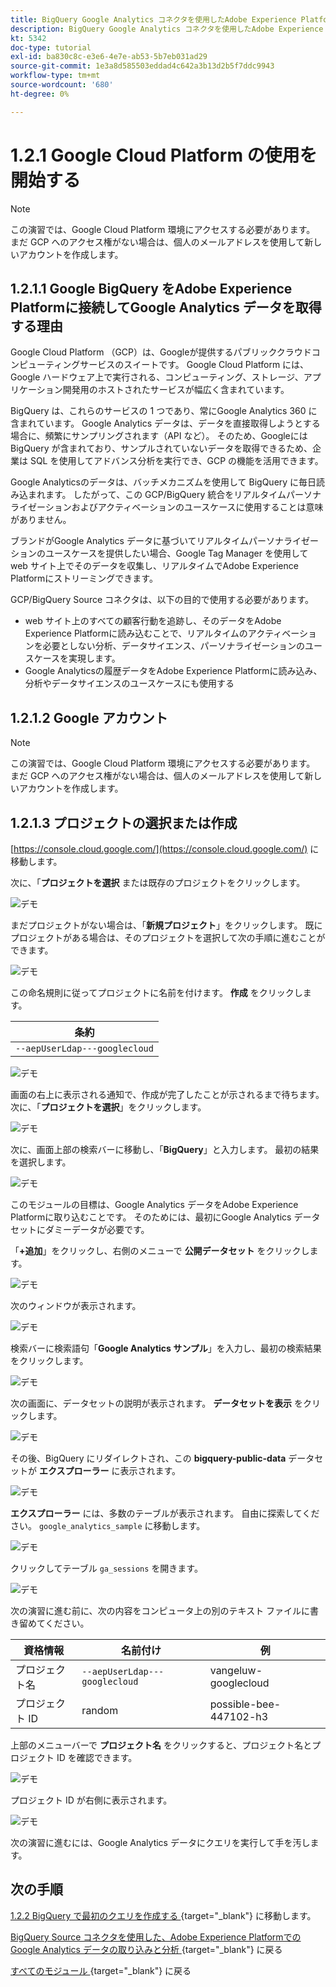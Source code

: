 ```yaml
---
title: BigQuery Google Analytics コネクタを使用したAdobe Experience PlatformでのGoogle データの取り込みと分析 – Source アカウントの作成
description: BigQuery Google Analytics コネクタを使用したAdobe Experience PlatformでのGoogle データの取り込みと分析 – Source アカウントの作成
kt: 5342
doc-type: tutorial
exl-id: ba830c8c-e3e6-4e7e-ab53-5b7eb031ad29
source-git-commit: 1e3a8d585503eddad4c642a3b13d2b5f7ddc9943
workflow-type: tm+mt
source-wordcount: '680'
ht-degree: 0%

---
```


# 1.2.1 Google Cloud Platform の使用を開始する

>[!NOTE]
>
>この演習では、Google Cloud Platform 環境にアクセスする必要があります。 まだ GCP へのアクセス権がない場合は、個人のメールアドレスを使用して新しいアカウントを作成します。

## 1.2.1.1 Google BigQuery をAdobe Experience Platformに接続してGoogle Analytics データを取得する理由

Google Cloud Platform （GCP）は、Googleが提供するパブリッククラウドコンピューティングサービスのスイートです。 Google Cloud Platform には、Google ハードウェア上で実行される、コンピューティング、ストレージ、アプリケーション開発用のホストされたサービスが幅広く含まれています。

BigQuery は、これらのサービスの 1 つであり、常にGoogle Analytics 360 に含まれています。 Google Analytics データは、データを直接取得しようとする場合に、頻繁にサンプリングされます（API など）。 そのため、Googleには BigQuery が含まれており、サンプルされていないデータを取得できるため、企業は SQL を使用してアドバンス分析を実行でき、GCP の機能を活用できます。

Google Analyticsのデータは、バッチメカニズムを使用して BigQuery に毎日読み込まれます。 したがって、この GCP/BigQuery 統合をリアルタイムパーソナライゼーションおよびアクティベーションのユースケースに使用することは意味がありません。

ブランドがGoogle Analytics データに基づいてリアルタイムパーソナライゼーションのユースケースを提供したい場合、Google Tag Manager を使用して web サイト上でそのデータを収集し、リアルタイムでAdobe Experience Platformにストリーミングできます。

GCP/BigQuery Source コネクタは、以下の目的で使用する必要があります。

- web サイト上のすべての顧客行動を追跡し、そのデータをAdobe Experience Platformに読み込むことで、リアルタイムのアクティベーションを必要としない分析、データサイエンス、パーソナライゼーションのユースケースを実現します。
- Google Analyticsの履歴データをAdobe Experience Platformに読み込み、分析やデータサイエンスのユースケースにも使用する

## 1.2.1.2 Google アカウント

>[!NOTE]
>
>この演習では、Google Cloud Platform 環境にアクセスする必要があります。 まだ GCP へのアクセス権がない場合は、個人のメールアドレスを使用して新しいアカウントを作成します。

## 1.2.1.3 プロジェクトの選択または作成

[https://console.cloud.google.com/](https://console.cloud.google.com/) に移動します。

次に、「**プロジェクトを選択** または既存のプロジェクトをクリックします。

![ デモ ](./images/ex12.png)

まだプロジェクトがない場合は、「**新規プロジェクト**」をクリックします。 既にプロジェクトがある場合は、そのプロジェクトを選択して次の手順に進むことができます。

![ デモ ](./images/ex1createproject.png)

この命名規則に従ってプロジェクトに名前を付けます。 **作成** をクリックします。

| 条約 |
| ----------------- |
| `--aepUserLdap---googlecloud` |

![ デモ ](./images/ex13.png)

画面の右上に表示される通知で、作成が完了したことが示されるまで待ちます。 次に、「**プロジェクトを選択**」をクリックします。

![ デモ ](./images/ex14.png)

次に、画面上部の検索バーに移動し、「**BigQuery**」と入力します。 最初の結果を選択します。

![ デモ ](./images/ex17.png)

このモジュールの目標は、Google Analytics データをAdobe Experience Platformに取り込むことです。 そのためには、最初にGoogle Analytics データセットにダミーデータが必要です。

「**+追加**」をクリックし、右側のメニューで **公開データセット** をクリックします。

![ デモ ](./images/ex118.png)

次のウィンドウが表示されます。

![ デモ ](./images/ex119.png)

検索バーに検索語句「**Google Analytics サンプル**」を入力し、最初の検索結果をクリックします。

![ デモ ](./images/ex120.png)

次の画面に、データセットの説明が表示されます。 **データセットを表示** をクリックします。

![ デモ ](./images/ex121.png)

その後、BigQuery にリダイレクトされ、この **bigquery-public-data** データセットが **エクスプローラー** に表示されます。

![ デモ ](./images/ex122a.png)

**エクスプローラー** には、多数のテーブルが表示されます。 自由に探索してください。 `google_analytics_sample` に移動します。

![ デモ ](./images/ex122.png)

クリックしてテーブル `ga_sessions` を開きます。

![ デモ ](./images/ex123.png)

次の演習に進む前に、次の内容をコンピュータ上の別のテキスト ファイルに書き留めてください。

| 資格情報 | 名前付け | 例 |
| ----------------- |-------------| -------------|
| プロジェクト名 | `--aepUserLdap---googlecloud` | vangeluw-googlecloud |
| プロジェクト ID | random | possible-bee-447102-h3 |

上部のメニューバーで **プロジェクト名** をクリックすると、プロジェクト名とプロジェクト ID を確認できます。

![ デモ ](./images/ex1projectMenu.png)

プロジェクト ID が右側に表示されます。

![ デモ ](./images/ex1projetcselection.png)

次の演習に進むには、Google Analytics データにクエリを実行して手を汚します。

## 次の手順

[1.2.2 BigQuery で最初のクエリを作成する ](./ex2.md){target="_blank"} に移動します。

[BigQuery Source コネクタを使用した、Adobe Experience PlatformでのGoogle Analytics データの取り込みと分析 ](./customer-journey-analytics-bigquery-gcp.md){target="_blank"} に戻る

[ すべてのモジュール ](./../../../../overview.md){target="_blank"} に戻る
